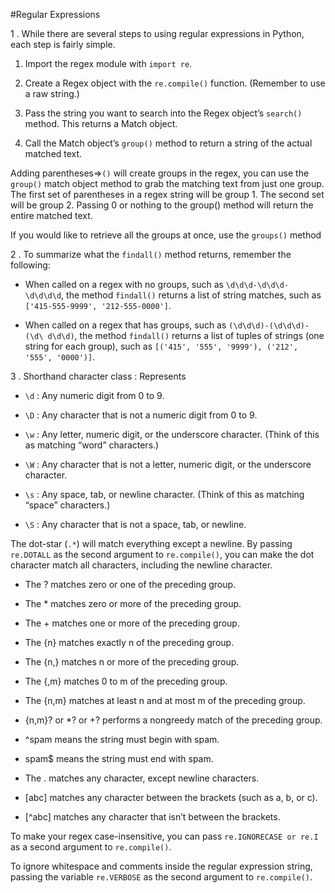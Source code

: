 #Regular Expressions

1 . While there are several steps to using regular expressions in Python, each step is fairly simple.

1. Import the regex module with `import re`.

2. Create a Regex object with the `re.compile()` function. (Remember to use a raw string.)

3. Pass the string you want to search into the Regex object’s `search()` method. This returns a Match object.

4. Call the Match object’s `group()` method to return a string of the actual matched text.

Adding parentheses=>`()` will create groups in the regex, you can use the `group()` match object method to grab the matching text from just one group. 
The first set of parentheses in a regex string will be group 1. The second set will be group 2. Passing 0 or nothing to the group() method will return the entire matched text.

If you would like to retrieve all the groups at once, use the `groups()` method

2 . To summarize what the `findall()` method returns, remember the following:

- When called on a regex with no groups, such as `\d\d\d-\d\d\d-\d\d\d\d`, the method `findall()` returns a list of string matches, such as `['415-555-9999', '212-555-0000']`.

- When called on a regex that has groups, such as `(\d\d\d)-(\d\d\d)-(\d\ d\d\d)`, the method `findall()` returns a list of tuples of strings (one string for each group), such as `[('415', '555', '9999'), ('212', '555', '0000')]`.

3 . Shorthand character class : Represents

- `\d` : Any numeric digit from 0 to 9.

- `\D` : Any character that is not a numeric digit from 0 to 9.

- `\w` : Any letter, numeric digit, or the underscore character. (Think of this as matching “word” characters.)

- `\W` : Any character that is not a letter, numeric digit, or the underscore character.

- `\s` : Any space, tab, or newline character. (Think of this as matching “space” characters.)

- `\S` : Any character that is not a space, tab, or newline.

The dot-star (`.*`) will match everything except a newline. By passing `re.DOTALL` as the second argument to `re.compile()`, you can make the dot character match all characters, including the newline character.

- The ? matches zero or one of the preceding group.

- The * matches zero or more of the preceding group.

- The + matches one or more of the preceding group.

- The {n} matches exactly n of the preceding group.

- The {n,} matches n or more of the preceding group.

- The {,m} matches 0 to m of the preceding group.

- The {n,m} matches at least n and at most m of the preceding group.

- {n,m}? or *? or +? performs a nongreedy match of the preceding group.

- ^spam means the string must begin with spam.

- spam$ means the string must end with spam.

- The . matches any character, except newline characters.

- [abc] matches any character between the brackets (such as a, b, or c).

- [^abc] matches any character that isn’t between the brackets.

To make your regex case-insensitive, you can pass `re.IGNORECASE or re.I` as a second argument to `re.compile()`. 

To ignore whitespace and comments inside the regular expression string, passing the variable `re.VERBOSE` as the second argument to `re.compile()`.

